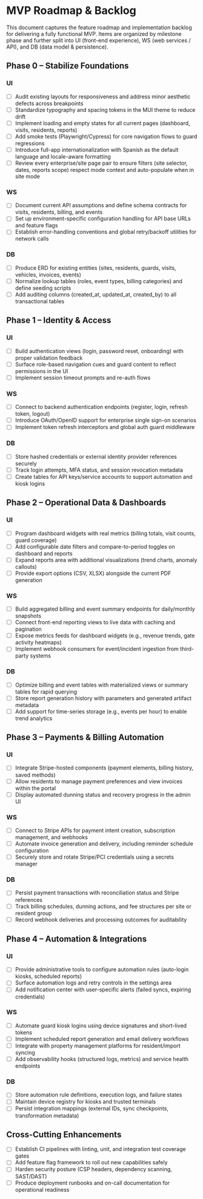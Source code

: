 # MVP Roadmap & Backlog

This document captures the feature roadmap and implementation backlog for delivering a fully functional MVP. Items are organized by milestone phase and further split into UI (front-end experience), WS (web services / API), and DB (data model & persistence).

## Phase 0 – Stabilize Foundations

### UI

- [ ] Audit existing layouts for responsiveness and address minor aesthetic defects across breakpoints
- [ ] Standardize typography and spacing tokens in the MUI theme to reduce drift
- [ ] Implement loading and empty states for all current pages (dashboard, visits, residents, reports)
- [ ] Add smoke tests (Playwright/Cypress) for core navigation flows to guard regressions
- [ ] Introduce full-app internationalization with Spanish as the default language and locale-aware formatting
- [ ] Review every enterprise/site page pair to ensure filters (site selector, dates, reports scope) respect mode context and auto-populate when in site mode

### WS

- [ ] Document current API assumptions and define schema contracts for visits, residents, billing, and events
- [ ] Set up environment-specific configuration handling for API base URLs and feature flags
- [ ] Establish error-handling conventions and global retry/backoff utilities for network calls

### DB

- [ ] Produce ERD for existing entities (sites, residents, guards, visits, vehicles, invoices, events)
- [ ] Normalize lookup tables (roles, event types, billing categories) and define seeding scripts
- [ ] Add auditing columns (created_at, updated_at, created_by) to all transactional tables

## Phase 1 – Identity & Access

### UI

- [ ] Build authentication views (login, password reset, onboarding) with proper validation feedback
- [ ] Surface role-based navigation cues and guard content to reflect permissions in the UI
- [ ] Implement session timeout prompts and re-auth flows

### WS

- [ ] Connect to backend authentication endpoints (register, login, refresh token, logout)
- [ ] Introduce OAuth/OpenID support for enterprise single sign-on scenarios
- [ ] Implement token refresh interceptors and global auth guard middleware

### DB

- [ ] Store hashed credentials or external identity provider references securely
- [ ] Track login attempts, MFA status, and session revocation metadata
- [ ] Create tables for API keys/service accounts to support automation and kiosk logins

## Phase 2 – Operational Data & Dashboards

### UI

- [ ] Program dashboard widgets with real metrics (billing totals, visit counts, guard coverage)
- [ ] Add configurable date filters and compare-to-period toggles on dashboard and reports
- [ ] Expand reports area with additional visualizations (trend charts, anomaly callouts)
- [ ] Provide export options (CSV, XLSX) alongside the current PDF generation

### WS

- [ ] Build aggregated billing and event summary endpoints for daily/monthly snapshots
- [ ] Connect front-end reporting views to live data with caching and pagination
- [ ] Expose metrics feeds for dashboard widgets (e.g., revenue trends, gate activity heatmaps)
- [ ] Implement webhook consumers for event/incident ingestion from third-party systems

### DB

- [ ] Optimize billing and event tables with materialized views or summary tables for rapid querying
- [ ] Store report generation history with parameters and generated artifact metadata
- [ ] Add support for time-series storage (e.g., events per hour) to enable trend analytics

## Phase 3 – Payments & Billing Automation

### UI

- [ ] Integrate Stripe-hosted components (payment elements, billing history, saved methods)
- [ ] Allow residents to manage payment preferences and view invoices within the portal
- [ ] Display automated dunning status and recovery progress in the admin UI

### WS

- [ ] Connect to Stripe APIs for payment intent creation, subscription management, and webhooks
- [ ] Automate invoice generation and delivery, including reminder schedule configuration
- [ ] Securely store and rotate Stripe/PCI credentials using a secrets manager

### DB

- [ ] Persist payment transactions with reconciliation status and Stripe references
- [ ] Track billing schedules, dunning actions, and fee structures per site or resident group
- [ ] Record webhook deliveries and processing outcomes for auditability

## Phase 4 – Automation & Integrations

### UI

- [ ] Provide administrative tools to configure automation rules (auto-login kiosks, scheduled reports)
- [ ] Surface automation logs and retry controls in the settings area
- [ ] Add notification center with user-specific alerts (failed syncs, expiring credentials)

### WS

- [ ] Automate guard kiosk logins using device signatures and short-lived tokens
- [ ] Implement scheduled report generation and email delivery workflows
- [ ] Integrate with property management platforms for resident/import syncing
- [ ] Add observability hooks (structured logs, metrics) and service health endpoints

### DB

- [ ] Store automation rule definitions, execution logs, and failure states
- [ ] Maintain device registry for kiosks and trusted terminals
- [ ] Persist integration mappings (external IDs, sync checkpoints, transformation metadata)

## Cross-Cutting Enhancements

- [ ] Establish CI pipelines with linting, unit, and integration test coverage gates
- [ ] Add feature flag framework to roll out new capabilities safely
- [ ] Harden security posture (CSP headers, dependency scanning, SAST/DAST)
- [ ] Produce deployment runbooks and on-call documentation for operational readiness
